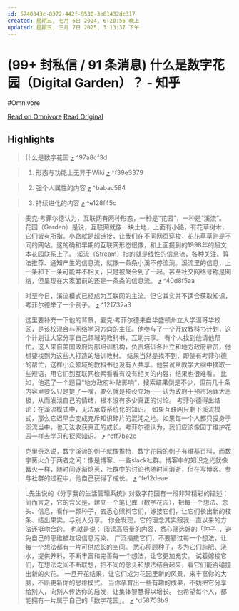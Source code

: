 ```yaml
---
id: 5740343c-8372-442f-9530-3e61432dc317
created: 星期五, 七月 5日 2024, 6:20:56 晚上
updated: 星期五, 三月 7日 2025, 3:13:37 下午
---
```


# (99+ 封私信 / 91 条消息) 什么是数字花园（Digital Garden）？ - 知乎
#Omnivore

[Read on Omnivore](https://omnivore.app/me/99-90-digital-garden-18f96aab0d7)
[Read Original](https://www.zhihu.com/question/400660802/answer/2486759498)

## Highlights

> ​什么是数字花园 [⤴️](https://omnivore.app/me/99-90-digital-garden-18f96aab0d7#97a8cf3d-1be7-49d7-a3c5-6e2f852cc1fa)  ^97a8cf3d

> 1. 形态与功能上无异于Wiki [⤴️](https://omnivore.app/me/99-90-digital-garden-18f96aab0d7#f39e3379-c16d-4d88-b2d2-c15483542d0a)  ^f39e3379

> 2. 强个人属性的内容 [⤴️](https://omnivore.app/me/99-90-digital-garden-18f96aab0d7#babac584-f601-4481-9052-fdcdc67b251f)  ^babac584

> 3. 持续进化的内容 [⤴️](https://omnivore.app/me/99-90-digital-garden-18f96aab0d7#e128f45c-fdc0-4a5b-8986-164a1d53750d)  ^e128f45c

> 麦克·考菲尔德认为，互联网有两种形态，一种是“花园”，一种是“溪流”。
> 花园（Garden）是说，互联网就像一块土地，上面有小路，有花草树木，它们皆有所指。小路就是超链接，让我们在不同网页穿梭，花花草草则是不同的网站。这的确和早期的互联网形态很像，和上面提到的1998年的超文本花园联系上了。
> 溪流（Stream）指的就是线性的信息流，各种关注、算法推荐、通知产生的信息流，就像一条条小溪不停流淌。溪流里的信息，上一条和下一条可能并不相关，只是被聚合到了一起。甚至社交网络号称是网络，但呈现在大家面前的还是一条条的信息流。 [⤴️](https://omnivore.app/me/99-90-digital-garden-18f96aab0d7#40d8f5aa-6b3c-4752-913c-6b6ef032cf7b)  ^40d8f5aa

> 时至今日，溪流模式已经成为互联网的主流。但它其实并不适合获取知识，考菲尔德举了一个例子。 [⤴️](https://omnivore.app/me/99-90-digital-garden-18f96aab0d7#121732a3-da3f-4f42-a59a-fc47c7563907)  ^121732a3

> 这里要补充一下他的背景，麦克·考菲尔德来自华盛顿州立大学温哥华校区，是该校混合与网络学习方向的主任。他参与了一个开放教科书计划，这个计划让大家分享自己领域的教科书，互助共享。
> 有个人找到他请他帮忙，这人来自美国政府内部培训机构，负责培训各州立和地方政府雇员，他想要找到为这些人打造的培训教材。
> 结果当然是找不到，即使有考菲尔德的帮忙，这样小众领域的教科书也没有人共享。他尝试从教学大纲中摘取一些短语，用它们到互联网检索看看有没有相关的内容，结果也很难看。
> 比如，他选了一个题目“地方政府补贴影响”，搜索结果倒是不少，但前几十条内容里要么只是提了一嘴，要么就是预设立场——认为政府干预市场罪大恶极，从而发泄自己的情绪，根本没有多少真正的讨论。
> 考菲尔德得出结论：在溪流模式中，无法承载系统化的知识。
> 如果互联网只剩下溪流模式，那么它迟早会变成充斥知识碎片的混沌之地。如果每一个人都只投身于溪流当中，也无法收获真正的成长。考菲尔德认为，我们应该像园丁维护花园一样去学习和探索知识。 [⤴️](https://omnivore.app/me/99-90-digital-garden-18f96aab0d7#cff7be2c-db2a-41fb-9a7c-d916c4bb8387)  ^cff7be2c

> 克里奇洛说，数字溪流的例子就像推特，数字花园的例子有维基百科，而数字篝火介于两者之间：像是博客、一些slack社群。博客中的知识之光就像篝火一样，随时间逐渐熄灭，社群中的讨论也随时间消逝，但在写博客、参与社群的过程中，他自己获得了成长。 [⤴️](https://omnivore.app/me/99-90-digital-garden-18f96aab0d7#fe12deae-fd0b-4024-a0f5-8616ce9a91c0)  ^fe12deae

> L先生说的《分享我的生活管理系统》对数字花园有一段非常精彩的描述：
> 简而言之，它的含义是，建立一个笔记库（数字花园），把每一个想法、念头、信息，看作一颗种子，去悉心照料它们，嫁接它们，让它们长出新的枝条、结出果实，与别人分享。
> 你会发现，它的理念其实跟我一直以来的方法还挺吻合的。
> 也就是说：
> 阅读高质量的内容，悉心筛选好的「种子」，避免自己的思维被垃圾信息污染。
> 广泛播撒它们，不要错过每一个想法，让每一个想法都有一片可供成长的空间。
> 悉心照顾种子，多为它们施肥、浇水，提供养料，不断丰富和完善每一个想法，让它更加充实。
> 试着嫁接它们，在想法之间不断联想，把不同的念头和想法结合起来，看它们能否碰撞出新的火花。
> 一旦开花结果，让它们成为花园里新的风景，来丰富你的大脑，不断更新你的思维模式。
> 当你孕育出一些有趣的成果，不妨把它分享给别人，向别人传达你的启发，让集体智慧得以增长。
> 也希望每个人，都能拥有一片属于自己的「数字花园」。 [⤴️](https://omnivore.app/me/99-90-digital-garden-18f96aab0d7#d58753b9-f283-4c38-bbb7-ff5ac26cb7f8)  ^d58753b9

